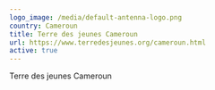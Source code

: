 ```yaml
---
logo_image: /media/default-antenna-logo.png
country: Cameroun
title: Terre des jeunes Cameroun
url: https://www.terredesjeunes.org/cameroun.html
active: true
---
```

Terre des jeunes Cameroun